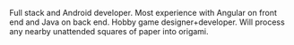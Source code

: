 Full stack and Android developer. Most experience with Angular on front end and Java on back end. Hobby game designer+developer. Will process any nearby unattended squares of paper into origami.
